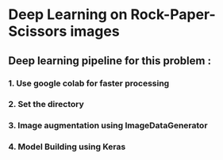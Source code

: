 # Deep Learning on Rock-Paper-Scissors images
##
## Deep learning pipeline for this problem :
### 1. Use google colab for faster processing
### 2. Set the directory
### 3. Image augmentation using ImageDataGenerator
### 4. Model Building using Keras
